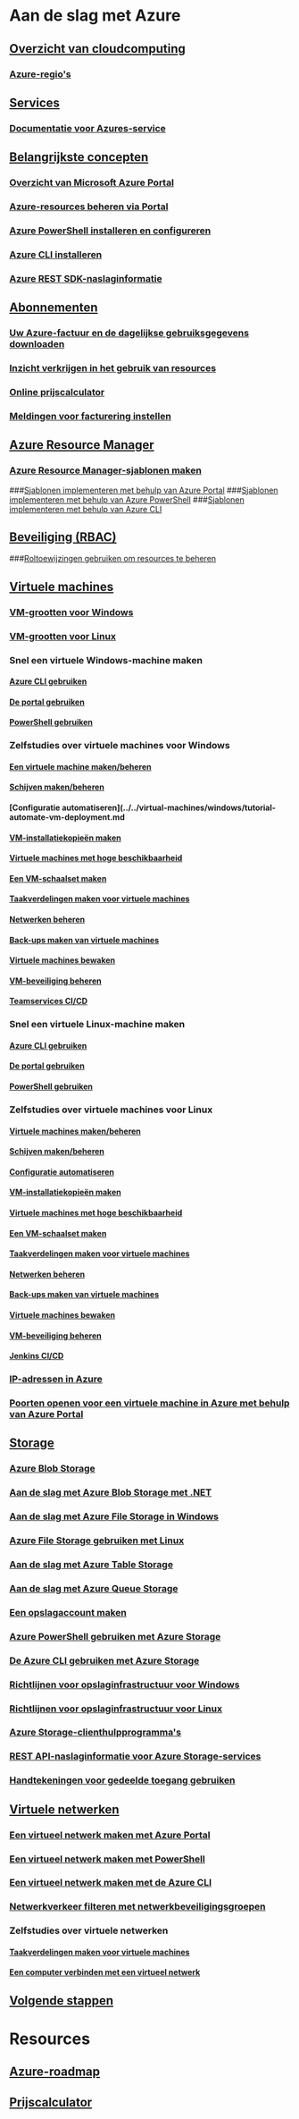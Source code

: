 # Aan de slag met Azure
## [Overzicht van cloudcomputing](azure-operations-guide.md#cloud-computing-overview)
### [Azure-regio's](https://azure.microsoft.com/regions/)
## [Services](azure-operations-guide.md#azure-services)
### [Documentatie voor Azures-service](https://docs.microsoft.com/azure)
## [Belangrijkste concepten](azure-operations-guide.md#azure-key-concepts)
### [Overzicht van Microsoft Azure Portal](https://azure.microsoft.com/documentation/articles/azure-portal-overview/) 
### [Azure-resources beheren via Portal](https://docs.microsoft.com/azure/azure-portal/resource-group-portal)
### [Azure PowerShell installeren en configureren](/powershell/azure/install-azurerm-ps)
### [Azure CLI installeren](/cli/azure/install-azure-cli.md?toc=%2fazure%2fguides%2foperations%2ftoc.json)
### [Azure REST SDK-naslaginformatie](https://docs.microsoft.com/rest/api/index)

## [Abonnementen](azure-operations-guide.md#azure-subscriptions)
### [Uw Azure-factuur en de dagelijkse gebruiksgegevens downloaden](../../billing/billing-download-azure-invoice-daily-usage-date.md?toc=%2fazure%2fguides%2foperations%2ftoc.json)
### [Inzicht verkrijgen in het gebruik van resources](../../billing/billing-usage-rate-card-overview.md?toc=%2fazure%2fguides%2foperations%2ftoc.json)
### [Online prijscalculator](http://azure.microsoft.com/pricing/calculator)
### [Meldingen voor facturering instellen](../../billing/billing-set-up-alerts.md?toc=%2fazure%2fguides%2foperations%2ftoc.json)

## [Azure Resource Manager](azure-operations-guide.md#azure-resource-manager)

### [Azure Resource Manager-sjablonen maken](../../resource-group-authoring-templates.md?toc=%2fazure%2fguides%2foperations%2ftoc.json)
###[Sjablonen implementeren met behulp van Azure Portal](../../azure-resource-manager/resource-group-template-deploy-portal.md?toc=%2fazure%2fguides%2foperations%2ftoc.json)
###[Sjablonen implementeren met behulp van Azure PowerShell](../../azure-resource-manager/resource-group-template-deploy.md?toc=%2fazure%2fguides%2foperations%2ftoc.json)
###[Sjablonen implementeren met behulp van Azure CLI](../../azure-resource-manager/resource-group-template-deploy-cli.md?toc=%2fazure%2fguides%2foperations%2ftoc.json)

## [Beveiliging (RBAC)](azure-operations-guide.md#security-of-azure-resource)
###[Roltoewijzingen gebruiken om resources te beheren](../../active-directory/role-based-access-control-configure.md?toc=%2fazure%2fguides%2foperations%2ftoc.json)

## [Virtuele machines](azure-operations-guide.md#azure-virtual-machines)
### [VM-grootten voor Windows](../../virtual-machines/windows/sizes.md?toc=%2fazure%2fguides%2foperations%2ftoc.json) 
### [VM-grootten voor Linux](../../virtual-machines/linux/sizes.md?toc=%2fazure%2fguides%2foperations%2ftoc.json)


### Snel een virtuele Windows-machine maken
#### [Azure CLI gebruiken](../../virtual-machines/windows/quick-create-cli.md?toc=%2fazure%2fguides%2foperations%2ftoc.json)
#### [De portal gebruiken](../../virtual-machines/windows/quick-create-portal.md?toc=%2fazure%2fguides%2foperations%2ftoc.json)
#### [PowerShell gebruiken](../../virtual-machines/windows/quick-create-powershell.md?toc=%2fazure%2fguides%2foperations%2ftoc.json)
### Zelfstudies over virtuele machines voor Windows
#### [Een virtuele machine maken/beheren](../../virtual-machines/windows/tutorial-manage-vm.md?toc=%2fazure%2fguides%2foperations%2ftoc.json)
#### [Schijven maken/beheren](../../virtual-machines/windows/tutorial-manage-data-disk.md?toc=%2fazure%2fguides%2foperations%2ftoc.json)
#### [Configuratie automatiseren](../../virtual-machines/windows/tutorial-automate-vm-deployment.md
#### [VM-installatiekopieën maken](../../virtual-machines/windows/tutorial-custom-images.md?toc=%2fazure%2fguides%2foperations%2ftoc.json)
#### [Virtuele machines met hoge beschikbaarheid](../../virtual-machines/windows/tutorial-availability-sets.md?toc=%2fazure%2fguides%2foperations%2ftoc.json)
#### [Een VM-schaalset maken](../../virtual-machines/windows/tutorial-create-vmss.md?toc=%2fazure%2fguides%2foperations%2ftoc.json)
#### [Taakverdelingen maken voor virtuele machines](../../virtual-machines/windows/tutorial-load-balancer.md?toc=%2fazure%2fguides%2foperations%2ftoc.json)
#### [Netwerken beheren](../../virtual-machines/windows/tutorial-virtual-network.md?toc=%2fazure%2fguides%2foperations%2ftoc.json)
#### [Back-ups maken van virtuele machines](../../virtual-machines/windows/tutorial-backup-vms.md?toc=%2fazure%2fguides%2foperations%2ftoc.json)
#### [Virtuele machines bewaken](../../virtual-machines/windows/tutorial-monitoring.md?toc=%2fazure%2fguides%2foperations%2ftoc.json)
#### [VM-beveiliging beheren](../../virtual-machines/windows/tutorial-azure-security.md?toc=%2fazure%2fguides%2foperations%2ftoc.json)
#### [Teamservices CI/CD](../../virtual-machines/windows/tutorial-vsts-iis-cicd.md?toc=%2fazure%2fguides%2foperations%2ftoc.json)

### Snel een virtuele Linux-machine maken
#### [Azure CLI gebruiken](../../virtual-machines/linux/quick-create-cli.md?toc=%2fazure%2fguides%2foperations%2ftoc.json)
#### [De portal gebruiken](../../virtual-machines/linux/quick-create-portal.md?toc=%2fazure%2fguides%2foperations%2ftoc.json)
#### [PowerShell gebruiken](../../virtual-machines/linux/quick-create-powershell.md?toc=%2fazure%2fguides%2foperations%2ftoc.json)
### Zelfstudies over virtuele machines voor Linux
#### [Virtuele machines maken/beheren](../../virtual-machines/linux/tutorial-manage-vm.md?toc=%2fazure%2fguides%2foperations%2ftoc.json)
#### [Schijven maken/beheren](../../virtual-machines/linux/tutorial-manage-disks.md?toc=%2fazure%2fguides%2foperations%2ftoc.json)
#### [Configuratie automatiseren](../../virtual-machines/linux/tutorial-automate-vm-deployment.md?toc=%2fazure%2fguides%2foperations%2ftoc.json)
#### [VM-installatiekopieën maken](../../virtual-machines/linux/tutorial-custom-images.md?toc=%2fazure%2fguides%2foperations%2ftoc.json)
#### [Virtuele machines met hoge beschikbaarheid](../../virtual-machines/linux/tutorial-availability-sets.md?toc=%2fazure%2fguides%2foperations%2ftoc.json)
#### [Een VM-schaalset maken](../../virtual-machines/linux/tutorial-create-vmss.md?toc=%2fazure%2fguides%2foperations%2ftoc.json)
#### [Taakverdelingen maken voor virtuele machines](../../virtual-machines/linux/tutorial-load-balancer.md?toc=%2fazure%2fguides%2foperations%2ftoc.json)
#### [Netwerken beheren](../../virtual-machines/linux/tutorial-virtual-network.md?toc=%2fazure%2fguides%2foperations%2ftoc.json)
#### [Back-ups maken van virtuele machines](../../virtual-machines/linux/tutorial-backup-vms.md?toc=%2fazure%2fguides%2foperations%2ftoc.json)
#### [Virtuele machines bewaken](../../virtual-machines/linux/tutorial-monitoring.md?toc=%2fazure%2fguides%2foperations%2ftoc.json)
#### [VM-beveiliging beheren](../../virtual-machines/linux/tutorial-azure-security.md?toc=%2fazure%2fguides%2foperations%2ftoc.json)
#### [Jenkins CI/CD](../../virtual-machines/linux/tutorial-jenkins-github-docker-cicd.md?toc=%2fazure%2fguides%2foperations%2ftoc.json)

### [IP-adressen in Azure](../../virtual-network/virtual-network-ip-addresses-overview-arm.md?toc=%2fazure%2fguides%2foperations%2ftoc.json)
### [Poorten openen voor een virtuele machine in Azure met behulp van Azure Portal](../../virtual-machines/windows/nsg-quickstart-portal.md?toc=%2fazure%2fguides%2foperations%2ftoc.json)

## [Storage](azure-operations-guide.md#azure-storage)

### [Azure Blob Storage](../../storage/storage-blob-storage-tiers.md?toc=%2fazure%2fguides%2foperations%2ftoc.json)
### [Aan de slag met Azure Blob Storage met .NET](../../storage/storage-dotnet-how-to-use-blobs.md?toc=%2fazure%2fguides%2foperations%2ftoc.json)
### [Aan de slag met Azure File Storage in Windows](../../storage/storage-file-how-to-use-files-windows.md?toc=%2fazure%2fguides%2foperations%2ftoc.json) 
### [Azure File Storage gebruiken met Linux](../../storage/storage-how-to-use-files-linux.md?toc=%2fazure%2fguides%2foperations%2ftoc.json)
### [Aan de slag met Azure Table Storage](../../storage/storage-dotnet-how-to-use-tables.md?toc=%2fazure%2fguides%2foperations%2ftoc.json)
### [Aan de slag met Azure Queue Storage](../../storage/storage-dotnet-how-to-use-queues.md?toc=%2fazure%2fguides%2foperations%2ftoc.json)
### [Een opslagaccount maken](../../storage/storage-create-storage-account.md#create-a-storage-account)
### [Azure PowerShell gebruiken met Azure Storage](../../storage/storage-powershell-guide-full.md?toc=%2fazure%2fguides%2foperations%2ftoc.json)
### [De Azure CLI gebruiken met Azure Storage](../../storage/storage-azure-cli.md?toc=%2fazure%2fguides%2foperations%2ftoc.json)
### [Richtlijnen voor opslaginfrastructuur voor Windows](../../virtual-machines/windows/infrastructure-storage-solutions-guidelines.md?toc=%2fazure%2fguides%2foperations%2ftoc.json)
### [Richtlijnen voor opslaginfrastructuur voor Linux](../../virtual-machines/linux/infrastructure-storage-solutions-guidelines.md?toc=%2fazure%2fguides%2foperations%2ftoc.json)
### [Azure Storage-clienthulpprogramma's](../../storage/storage-explorers.md?toc=%2fazure%2fguides%2foperations%2ftoc.json)
### [REST API-naslaginformatie voor Azure Storage-services](/rest/api/storageservices/Azure-Storage-Services-REST-API-Reference)
### [Handtekeningen voor gedeelde toegang gebruiken](../../storage/storage-dotnet-shared-access-signature-part-1.md?toc=%2fazure%2fguides%2foperations%2ftoc.json)



## [Virtuele netwerken](azure-operations-guide.md#azure-virtual-network)
### [Een virtueel netwerk maken met Azure Portal](../../virtual-network/virtual-networks-create-vnet-arm-pportal.md?toc=%2fazure%2fguides%2foperations%2ftoc.json)
### [Een virtueel netwerk maken met PowerShell](../../virtual-network/virtual-networks-create-vnet-arm-ps.md?toc=%2fazure%2fguides%2foperations%2ftoc.json)
### [Een virtueel netwerk maken met de Azure CLI](../../virtual-network/virtual-networks-create-vnet-arm-cli.md?toc=%2fazure%2fguides%2foperations%2ftoc.json)
### [Netwerkverkeer filteren met netwerkbeveiligingsgroepen](../../virtual-network/virtual-networks-nsg.md?toc=%2fazure%2fguides%2foperations%2ftoc.json)
### Zelfstudies over virtuele netwerken
#### [Taakverdelingen maken voor virtuele machines](../../virtual-machines/linux/tutorial-load-balance-nodejs.md?toc=%2fazure%2fguides%2foperations%2ftoc.json)
#### [Een computer verbinden met een virtueel netwerk](../../vpn-gateway/vpn-gateway-howto-point-to-site-resource-manager-portal.md?toc=%2fazure%2fguides%2foperations%2ftoc.json)

## [Volgende stappen](azure-operations-guide.md#next-steps)
# Resources
## [Azure-roadmap](https://azure.microsoft.com/roadmap/)
## [Prijscalculator](https://azure.microsoft.com/pricing/calculator/)
